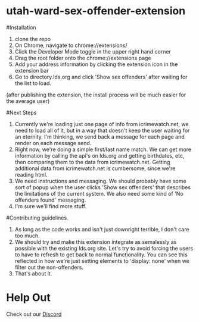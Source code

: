 # utah-ward-sex-offender-extension

#Installation
1. clone the repo
2. On Chrome, navigate to chrome://extensions/
3. Click the Developer Mode toggle in the upper right hand corner
4. Drag the root folder onto the chrome://extensions page
5. Add your address information by clicking the extension icon in the extension bar
5. Go to directory.lds.org and click 'Show sex offenders' after waiting for the list to load.

(after publishing the extension, the install process will be much easier for the average user)

#Next Steps
1. Currently we're loading just one page of info from icrimewatch.net, we need to load all of it, but in a way that doesn't keep the user waiting for an eternity. I'm thinking, we send back a message for each page and render on each message send.
2. Right now, we're doing a simple first/last name match. We can get more information by calling the api's on lds.org and getting birthdates, etc, then comparing them to the data from icrimewatch.net. Getting additional data from icrimewatch.net is cumbersome, since we're reading html.
3. We need instructions and messaging. We should probably have some sort of popup when the user clicks 'Show sex offenders' that describes the limitations of the current system. We also need some kind of 'No offenders found' messaging.
4. I'm sure we'll find more stuff.

#Contributing guidelines.
1. As long as the code works and isn't just downright terrible, I don't care too much.
2. We should try and make this extension integrate as semalessly as possible with the existing lds.org site. Let's try to avoid forcing the users to have to refresh to get back to normal functionality. You can see this reflected in how we're just setting elements to 'display: none' when we filter out the non-offenders.
3. That's about it. 

# Help Out
Check out our [Discord](https://discord.gg/Aa5MPdz)
